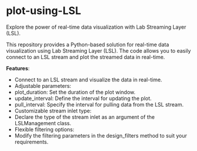 # plot-using-LSL
Explore the power of real-time data visualization with Lab Streaming Layer (LSL).

This repository provides a Python-based solution for real-time data visualization using Lab Streaming Layer (LSL). The code allows you to easily connect to an LSL stream and plot the streamed data in real-time.

**Features**:
* Connect to an LSL stream and visualize the data in real-time.
* Adjustable parameters:
 * plot_duration: Set the duration of the plot window.
 * update_interval: Define the interval for updating the plot.
 * pull_interval: Specify the interval for pulling data from the LSL stream.
* Customizable stream inlet type:
 * Declare the type of the stream inlet as an argument of the LSLManagement class.
* Flexible filtering options:
 * Modify the filtering parameters in the design_filters method to suit your requirements.
